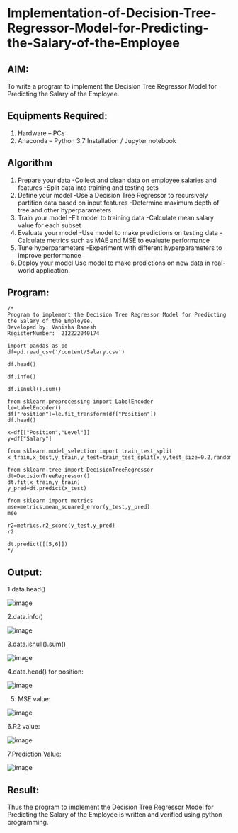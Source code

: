 # Implementation-of-Decision-Tree-Regressor-Model-for-Predicting-the-Salary-of-the-Employee

## AIM:
To write a program to implement the Decision Tree Regressor Model for Predicting the Salary of the Employee.

## Equipments Required:
1. Hardware – PCs
2. Anaconda – Python 3.7 Installation / Jupyter notebook

## Algorithm
1. Prepare your data -Collect and clean data on employee salaries and features -Split data into training and testing sets
2. Define your model -Use a Decision Tree Regressor to recursively partition data based on input features -Determine maximum depth of tree and other hyperparameters
3. Train your model -Fit model to training data -Calculate mean salary value for each subset
4. Evaluate your model -Use model to make predictions on testing data -Calculate metrics such as MAE and MSE to evaluate performance
5. Tune hyperparameters -Experiment with different hyperparameters to improve performance
6. Deploy your model Use model to make predictions on new data in real-world application.

## Program:
```
/*
Program to implement the Decision Tree Regressor Model for Predicting the Salary of the Employee.
Developed by: Vanisha Ramesh
RegisterNumber:  212222040174

import pandas as pd
df=pd.read_csv('/content/Salary.csv')

df.head()

df.info()

df.isnull().sum()

from sklearn.preprocessing import LabelEncoder
le=LabelEncoder()
df["Position"]=le.fit_transform(df["Position"])
df.head()

x=df[["Position","Level"]]
y=df["Salary"]

from sklearn.model_selection import train_test_split
x_train,x_test,y_train,y_test=train_test_split(x,y,test_size=0.2,random_state=2)

from sklearn.tree import DecisionTreeRegressor
dt=DecisionTreeRegressor()
dt.fit(x_train,y_train)
y_pred=dt.predict(x_test)

from sklearn import metrics
mse=metrics.mean_squared_error(y_test,y_pred)
mse

r2=metrics.r2_score(y_test,y_pred)
r2

dt.predict([[5,6]])
*/
```

## Output:
1.data.head()

![image](https://github.com/Vanisha0609/Implementation-of-Decision-Tree-Regressor-Model-for-Predicting-the-Salary-of-the-Employee/assets/119104009/0d168976-fcc6-4195-8ac3-ce5ac2aab830)

2.data.info()

![image](https://github.com/Vanisha0609/Implementation-of-Decision-Tree-Regressor-Model-for-Predicting-the-Salary-of-the-Employee/assets/119104009/3bd8abf4-8568-4a82-966d-923852fac25a)

3.data.isnull().sum()

![image](https://github.com/Vanisha0609/Implementation-of-Decision-Tree-Regressor-Model-for-Predicting-the-Salary-of-the-Employee/assets/119104009/84394276-95e6-43b5-8283-94b8c2f3c9c2)

4.data.head() for position:

![image](https://github.com/Vanisha0609/Implementation-of-Decision-Tree-Regressor-Model-for-Predicting-the-Salary-of-the-Employee/assets/119104009/7625904c-44e8-427b-ac73-e53567ea5ea7)

5. MSE value:

![image](https://github.com/Vanisha0609/Implementation-of-Decision-Tree-Regressor-Model-for-Predicting-the-Salary-of-the-Employee/assets/119104009/7cb439b6-5d83-4b54-b3ce-897142f237bd)


6.R2 value:

![image](https://github.com/Vanisha0609/Implementation-of-Decision-Tree-Regressor-Model-for-Predicting-the-Salary-of-the-Employee/assets/119104009/1f7fc08f-12f7-4d7a-b060-e374a99b02c9)

7.Prediction Value:

![image](https://github.com/Vanisha0609/Implementation-of-Decision-Tree-Regressor-Model-for-Predicting-the-Salary-of-the-Employee/assets/119104009/ae519a28-03a4-4f7c-b97d-c99a5fc49c75)


## Result:
Thus the program to implement the Decision Tree Regressor Model for Predicting the Salary of the Employee is written and verified using python programming.
